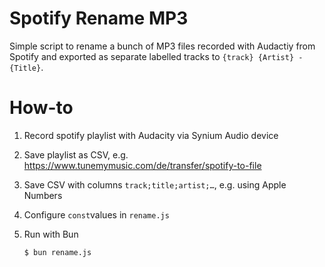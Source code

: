 # Spotify Rename MP3

Simple script to rename a bunch of MP3 files recorded with Audactiy from Spotify and exported as separate labelled tracks to ```{track} {Artist} - {Title}```.

# How-to

1. Record spotify playlist with Audacity via Synium Audio device
2. Save playlist as CSV, e.g. https://www.tunemymusic.com/de/transfer/spotify-to-file
3. Save CSV with columns ```track;title;artist;…```, e.g. using Apple Numbers
4. Configure ```const```values in ```rename.js```
5. Run with Bun

       $ bun rename.js
